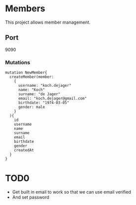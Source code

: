 # Members

This project allows member management.

## Port

9090

### Mutations

```
mutation NewMember{
  createMember(member:
    {
      username: "koch.dejager"
      name: "Koch"
      surname: "de Jager"
      email: "koch.dejager@gmail.com"
      birthdate: "1974-03-05"
      gender: male
    }
  ){
    id
    username
    name
    surname
    email
    birthdate
    gender
    createdAt    
  }
}
```

# TOD0

- Get built in email to work so that we can use email verified
- And set password
